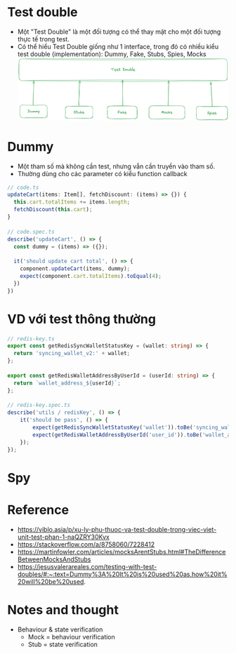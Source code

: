 # Test double
- Một "Test Double" là một đối tượng có thể thay mặt cho một đối tượng thực tế trong test.
- Có thể hiểu Test Double giống như 1 interface, trong đó có nhiều kiểu test double (implementation): Dummy, Fake, Stubs, Spies, Mocks
![test double](images/04-06-unit-test-test-doubles.png)

# Dummy
- Một tham số mà không cần test, nhưng vẫn cần truyền vào tham số.
- Thường dùng cho các parameter có kiểu function callback

```typescript
// code.ts
updateCart(items: Item[], fetchDiscount: (items) => {}) {
  this.cart.totalItems += items.length;
  fetchDiscount(this.cart);
}

// code.spec.ts
describe('updateCart', () => {
  const dummy = (items) => ({});

  it('should update cart total', () => {
    component.updateCart(items, dummy);
    expect(component.cart.totalItems).toEqual(4);
  })
})
```

# VD với test thông thường

```typescript
// redis-key.ts
export const getRedisSyncWalletStatusKey = (wallet: string) => {
  return 'syncing_wallet_v2:' + wallet;
};

export const getRedisWalletAddressByUserId = (userId: string) => {
  return `wallet_address_${userId}`;
};

// redis-key.spec.ts
describe('utils / redisKey', () => {
    it('should be pass', () => {
        expect(getRedisSyncWalletStatusKey('wallet')).toBe('syncing_wallet_v2:wallet');
        expect(getRedisWalletAddressByUserId('user_id')).toBe('wallet_address_user_id');
    });
});
```



# Spy

# Reference
- https://viblo.asia/p/xu-ly-phu-thuoc-va-test-double-trong-viec-viet-unit-test-phan-1-naQZRY30Kvx
- https://stackoverflow.com/a/8758060/7228412
- https://martinfowler.com/articles/mocksArentStubs.html#TheDifferenceBetweenMocksAndStubs
- https://jesusvalerareales.com/testing-with-test-doubles/#:~:text=Dummy%3A%20It%20is%20used%20as,how%20it%20will%20be%20used.

# Notes and thought
- Behaviour & state verification
  - Mock = behaviour verification
  - Stub = state verification